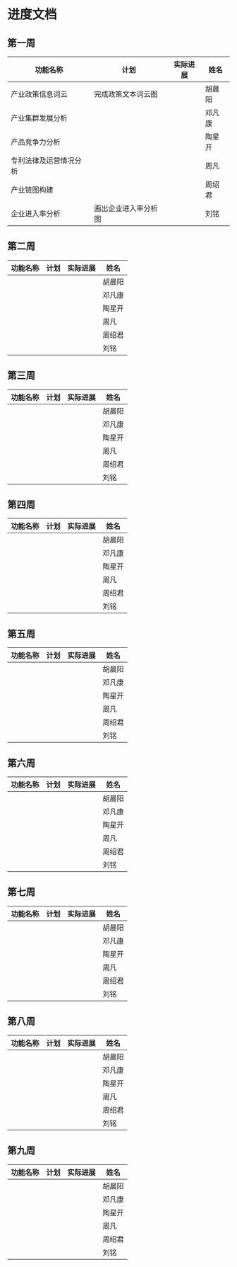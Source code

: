 

# 进度文档

## 第一周

| 功能名称               | 计划                 | 实际进展 | 姓名   |
| ---------------------- | -------------------- | -------- | ------ |
| 产业政策信息词云       | 完成政策文本词云图   |          | 胡晨阳 |
| 产业集群发展分析       |                      |          | 邓凡康 |
| 产品竞争力分析         |                      |          | 陶星开 |
| 专利法律及运营情况分析 |                      |          | 周凡   |
| 产业链图构建           |                      |          | 周绍君 |
| 企业进入率分析         | 画出企业进入率分析图 |          | 刘铭   |



## 第二周

| 功能名称 | 计划 | 实际进展 | 姓名   |
| -------- | ---- | -------- | ------ |
|          |      |          | 胡晨阳 |
|          |      |          | 邓凡康 |
|          |      |          | 陶星开 |
|          |      |          | 周凡   |
|          |      |          | 周绍君 |
|          |      |          | 刘铭   |

## 第三周

| 功能名称 | 计划 | 实际进展 | 姓名   |
| -------- | ---- | -------- | ------ |
|          |      |          | 胡晨阳 |
|          |      |          | 邓凡康 |
|          |      |          | 陶星开 |
|          |      |          | 周凡   |
|          |      |          | 周绍君 |
|          |      |          | 刘铭   |

## 第四周

| 功能名称 | 计划 | 实际进展 | 姓名   |
| -------- | ---- | -------- | ------ |
|          |      |          | 胡晨阳 |
|          |      |          | 邓凡康 |
|          |      |          | 陶星开 |
|          |      |          | 周凡   |
|          |      |          | 周绍君 |
|          |      |          | 刘铭   |

## 第五周

| 功能名称 | 计划 | 实际进展 | 姓名   |
| -------- | ---- | -------- | ------ |
|          |      |          | 胡晨阳 |
|          |      |          | 邓凡康 |
|          |      |          | 陶星开 |
|          |      |          | 周凡   |
|          |      |          | 周绍君 |
|          |      |          | 刘铭   |

## 第六周

| 功能名称 | 计划 | 实际进展 | 姓名   |
| -------- | ---- | -------- | ------ |
|          |      |          | 胡晨阳 |
|          |      |          | 邓凡康 |
|          |      |          | 陶星开 |
|          |      |          | 周凡   |
|          |      |          | 周绍君 |
|          |      |          | 刘铭   |

## 第七周

| 功能名称 | 计划 | 实际进展 | 姓名   |
| -------- | ---- | -------- | ------ |
|          |      |          | 胡晨阳 |
|          |      |          | 邓凡康 |
|          |      |          | 陶星开 |
|          |      |          | 周凡   |
|          |      |          | 周绍君 |
|          |      |          | 刘铭   |

## 第八周

| 功能名称 | 计划 | 实际进展 | 姓名   |
| -------- | ---- | -------- | ------ |
|          |      |          | 胡晨阳 |
|          |      |          | 邓凡康 |
|          |      |          | 陶星开 |
|          |      |          | 周凡   |
|          |      |          | 周绍君 |
|          |      |          | 刘铭   |

## 第九周

| 功能名称 | 计划 | 实际进展 | 姓名   |
| -------- | ---- | -------- | ------ |
|          |      |          | 胡晨阳 |
|          |      |          | 邓凡康 |
|          |      |          | 陶星开 |
|          |      |          | 周凡   |
|          |      |          | 周绍君 |
|          |      |          | 刘铭   |